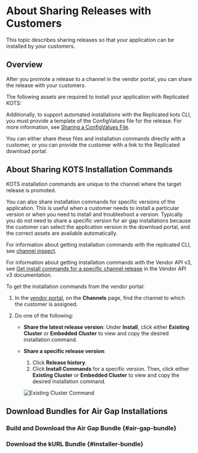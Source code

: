 # About Sharing Releases with Customers

This topic describes sharing releases so that your application can be installed by your customers.

## Overview

After you promote a release to a channel in the vendor portal, you can share the release with your customers.

The following assets are required to install your application with Replicated KOTS:

Additionally, to support automated installations with the Replicated kots CLI, you must provide a template of the ConfigValues file for the release. For more information, see [Sharing a ConfigValues File](releases-configvalues).

You can either share these files and installation commands directly with a customer, or you can provide the customer with a link to the Replicated download portal.

## About Sharing KOTS Installation Commands

KOTS installation commands are unique to the channel where the target release is promoted.

You can also share installation commands for specific versions of the application. This is useful when a customer needs to install a particular version or when you need to install and troubleshoot a version. Typically you do not need to share a specific version for air gap installations because the customer can select the application version in the download portal, and the correct assets are available automatically.

For information about getting installation commands with the replicated CLI, see [channel inspect](/reference/replicated-cli-channel-inspect).

For information about getting installation commands with the Vendor API v3, see [Get install commands for a specific channel release](https://replicated-vendor-api.readme.io/reference/getchannelreleaseinstallcommands) in the Vendor API v3 documentation.

To get the installation commands from the vendor portal:

1. In the [vendor portal](https://vendor.replicated.com), on the **Channels** page, find the channel to which the customer is assigned.

1. Do one of the following:
   * **Share the latest release version**: Under **Install**, click either **Existing Cluster** or **Embedded Cluster** to view and copy the desired installation command.
   * **Share a specific release version**:
      1. Click **Release history**.
      1. Click **Install Commands** for a specific version. Then, click either **Existing Cluster** or **Embedded Cluster** to view and copy the desired installation command.

        ![Existing Cluster Command](/images/existing-cluster-command.png)


## Download Bundles for Air Gap Installations

### Build and Download the Air Gap Bundle {#air-gap-bundle}

### Download the kURL Bundle {#installer-bundle}

